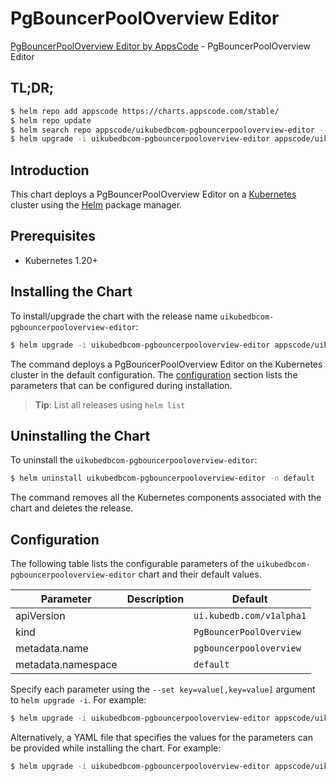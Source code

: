 # PgBouncerPoolOverview Editor

[PgBouncerPoolOverview Editor by AppsCode](https://appscode.com) - PgBouncerPoolOverview Editor

## TL;DR;

```bash
$ helm repo add appscode https://charts.appscode.com/stable/
$ helm repo update
$ helm search repo appscode/uikubedbcom-pgbouncerpooloverview-editor --version=v0.19.0
$ helm upgrade -i uikubedbcom-pgbouncerpooloverview-editor appscode/uikubedbcom-pgbouncerpooloverview-editor -n default --create-namespace --version=v0.19.0
```

## Introduction

This chart deploys a PgBouncerPoolOverview Editor on a [Kubernetes](http://kubernetes.io) cluster using the [Helm](https://helm.sh) package manager.

## Prerequisites

- Kubernetes 1.20+

## Installing the Chart

To install/upgrade the chart with the release name `uikubedbcom-pgbouncerpooloverview-editor`:

```bash
$ helm upgrade -i uikubedbcom-pgbouncerpooloverview-editor appscode/uikubedbcom-pgbouncerpooloverview-editor -n default --create-namespace --version=v0.19.0
```

The command deploys a PgBouncerPoolOverview Editor on the Kubernetes cluster in the default configuration. The [configuration](#configuration) section lists the parameters that can be configured during installation.

> **Tip**: List all releases using `helm list`

## Uninstalling the Chart

To uninstall the `uikubedbcom-pgbouncerpooloverview-editor`:

```bash
$ helm uninstall uikubedbcom-pgbouncerpooloverview-editor -n default
```

The command removes all the Kubernetes components associated with the chart and deletes the release.

## Configuration

The following table lists the configurable parameters of the `uikubedbcom-pgbouncerpooloverview-editor` chart and their default values.

|     Parameter      | Description |               Default               |
|--------------------|-------------|-------------------------------------|
| apiVersion         |             | <code>ui.kubedb.com/v1alpha1</code> |
| kind               |             | <code>PgBouncerPoolOverview</code>  |
| metadata.name      |             | <code>pgbouncerpooloverview</code>  |
| metadata.namespace |             | <code>default</code>                |


Specify each parameter using the `--set key=value[,key=value]` argument to `helm upgrade -i`. For example:

```bash
$ helm upgrade -i uikubedbcom-pgbouncerpooloverview-editor appscode/uikubedbcom-pgbouncerpooloverview-editor -n default --create-namespace --version=v0.19.0 --set apiVersion=ui.kubedb.com/v1alpha1
```

Alternatively, a YAML file that specifies the values for the parameters can be provided while
installing the chart. For example:

```bash
$ helm upgrade -i uikubedbcom-pgbouncerpooloverview-editor appscode/uikubedbcom-pgbouncerpooloverview-editor -n default --create-namespace --version=v0.19.0 --values values.yaml
```
